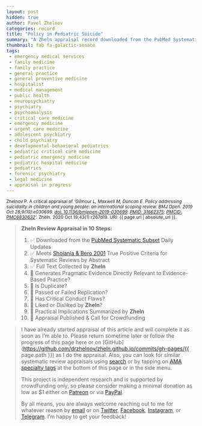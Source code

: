 ```yaml
---
layout: post
hidden: true
author: Pavel Zhelnov
categories: record
title: "Policy in Pediatric Suicide"
summary: "A Zheln appraisal record downloaded from the PubMed Systematic Subset daily updates."
thumbnail: fab fa-galactic-senate
tags:
 - emergency medical services
 - family medicine
 - family practice
 - general practice
 - general preventive medicine
 - hospitalist
 - medical management
 - public health
 - neuropsychiatry
 - psychiatry
 - psychoanalysis
 - critical care medicine
 - emergency medicine
 - urgent care medicine
 - adolescent psychiatry
 - child psychiatry
 - developmental-behavioral pediatrics
 - pediatric critical care medicine
 - pediatric emergency medicine
 - pediatric hospital medicine
 - pediatrics
 - forensic psychiatry
 - legal medicine
 - appraisal in progress
---
```


<small id="citation">Zhelnov P. A critical appraisal of _‘Gilmour L, Maxwell M, Duncan E. Policy addressing suicidality in children and young people: an international scoping review. BMJ Open. 2019 Oct 28;9(10):e030699. [doi: 10.1136/bmjopen-2019-030699](https://doi.org/10.1136/bmjopen-2019-030699). [PMID: 31662375](https://pubmed.gov/31662375); [PMCID: PMC6830632](https://ncbi.nlm.nih.gov/pmc/PMC6830632)’._ Zheln. 2020 Oct 19;43(1):r267d19. URI: {{ page.url | absolute_url }}.</small>

> **Zheln Review Appraisal in 10 Steps:**
>
> 1. ✅ Downloaded from the [PubMed Systematic Subset](https://github.com/p1m-ortho/qs-global-ortho-search-queries/blob/global-sr-query/README.md) Daily Updates
> 2. ✅ Meets [Shojania & Bero 2001](https://www.researchgate.net/publication/11820967_Taking_Advantage_of_the_Explosion_of_Systematic_Reviews_An_Efficient_MEDLINE_Search_Strategy) True Positive Criteria for Systematic Reviews by Abstract
> 3. ✅ Full Text Collected by **Zheln**
> 4. 🔄 Generates Pragmatic Evidence Directly Relevant to Evidence-Based Practice?
> 5. 🔄 Is Duplicate?
> 6. 🔄 Passed or Failed Replication?
> 7. 🔄 Has Critical Conduct Flaws?
> 8. 🔄 Liked or Disliked by **Zheln**?
> 9. 🔄 Practical Implications Summarized by **Zheln**
> 10. 🔄 Appraisal Published & Call for Crowdfunding

> I have already started appraisal of this article and will complete it as soon as I’m able to. Please return sometime later or follow the progress of this page here or on [GitHub](https://github.com/drzhelnov/zheln.github.io/commits/gh-pages/{{ page.path }}) as I do the appraisal. Also, you can look for similar systematic review appraisals using [search](/search/) or by tapping on [AMA specialty tags](/browse/) at the bottom of this page or in the side menu.
>
> This project is independent research and is supported by crowdfunding only, so please consider making a minimal donation as low as $1 either on [Patreon](https://patreon.com/zheln) or via [PayPal](https://paypal.me/pjelnov).
>
> By all means, you are always welcome reaching out to me for whatever reason by [email](mailto:pavel@zheln.com) or on [Twitter](https://twitter.com/drzhelnov), [Facebook](https://facebook.com/drzhelnov), [Instagram](https://instagram.com/igzheln), or [Telegram](https://t.me/drzhelnov). I’m happy to get your feedback!
